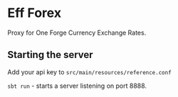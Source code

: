 # Eff Forex

Proxy for One Forge Currency Exchange Rates.

## Starting the server

Add your api key to `src/main/resources/reference.conf`

`sbt run` - starts a server listening on port 8888.
